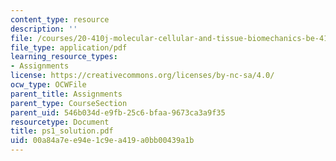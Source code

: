 ```yaml
---
content_type: resource
description: ''
file: /courses/20-410j-molecular-cellular-and-tissue-biomechanics-be-410j-spring-2003/00a84a7ee94e1c9ea419a0bb00439a1b_ps1_solution.pdf
file_type: application/pdf
learning_resource_types:
- Assignments
license: https://creativecommons.org/licenses/by-nc-sa/4.0/
ocw_type: OCWFile
parent_title: Assignments
parent_type: CourseSection
parent_uid: 546b034d-e9fb-25c6-bfaa-9673ca3a9f35
resourcetype: Document
title: ps1_solution.pdf
uid: 00a84a7e-e94e-1c9e-a419-a0bb00439a1b
---
```

